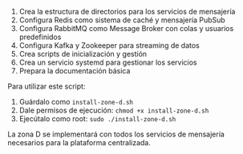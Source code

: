 
1. Crea la estructura de directorios para los servicios de mensajería
2. Configura Redis como sistema de caché y mensajería PubSub
3. Configura RabbitMQ como Message Broker con colas y usuarios predefinidos
4. Configura Kafka y Zookeeper para streaming de datos
5. Crea scripts de inicialización y gestión
6. Crea un servicio systemd para gestionar los servicios
7. Prepara la documentación básica

Para utilizar este script:

1. Guárdalo como `install-zone-d.sh`
2. Dale permisos de ejecución: `chmod +x install-zone-d.sh`
3. Ejecútalo como root: `sudo ./install-zone-d.sh`

La zona D se implementará con todos los servicios de mensajería necesarios para la plataforma centralizada.
